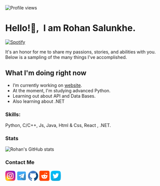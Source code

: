 ![Profile views](https://gpvc.arturio.dev/amrohan)

# Hello!👋,&nbsp; I am Rohan Salunkhe.

[![Spotify](https://amrohann.vercel.app/api/spotify)](https://open.spotify.com/user/kgzfm4xv0udlhp30f5dhy2uci)

It's an honor for me to share my passions, stories, and abilities with you. Below is a sampling of the many things I've accomplished.

## What I'm doing right now
- I’m currently working on [website](https://amrohan.com).
- At the moment, I'm studying advanced Python.
- Learning out about API and Data Bases.
- Also learning about .NET

### Skills:

Python, C/C++, Js, Java, Html & Css, React , .NET.

### Stats

![Rohan's GitHub stats](https://amrohanx.vercel.app/api?username=amrohan&show_icons=true&theme=radical&count_private=true)

### Contact Me

[<img src="/assets/Images/instagram.png"/>](https://www.instagram.com/amrohann)
[<img src="/assets/Images/telegram.png"/>](https://t.me/amrohan)
[<img src="/assets/Images/github.png" />](https://github.com/amrohan)
[<img src="/assets/Images/reddit.png" />](https://www.reddit.com/user/amrohann)
[<img src="/assets/Images/twitter.png"/>](https://twitter.com/rohansalunkhe_)
